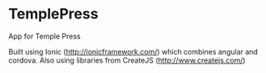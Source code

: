 # TemplePress
App for Temple Press
 
Built using Ionic (http://ionicframework.com/) which combines angular and cordova.
Also using libraries from CreateJS (http://www.createjs.com/)
